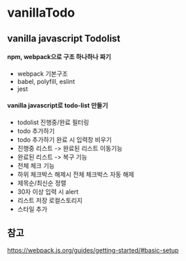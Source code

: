# vanillaTodo

## vanilla javascript Todolist

#### npm, webpack으로 구조 하나하나 짜기

- webpack 기본구조
- babel, polyfill, eslint
- jest

#### vanilla javascript로 todo-list 만들기

- todolist 진행중/완료 필터링
- todo 추가하기
- todo 추가하기 완료 시 입력창 비우기
- 진행중 리스트 -> 완료된 리스트 이동기능
- 완료된 리스트 -> 복구 기능
- 전체 체크 기능
- 하위 체크박스 해제시 전체 체크박스 자동 해제
- 제목순/최신순 정렬
- 30자 이상 입력 시 alert
- 리스트 저장 로컬스토리지
- 스타일 추가

## 참고

https://webpack.js.org/guides/getting-started/#basic-setup
